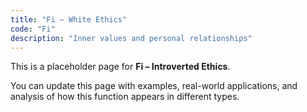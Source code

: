 ```yaml
---
title: "Fi – White Ethics"
code: "Fi"
description: "Inner values and personal relationships"
---
```


This is a placeholder page for **Fi – Introverted Ethics**.

You can update this page with examples, real-world applications, and analysis of how this function appears in different types.
